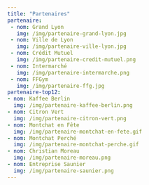 ```yaml
---
title: "Partenaires"
partenaire:
 - nom: Grand Lyon
   img: /img/partenaire-grand-lyon.jpg
 - nom: Ville de Lyon
   img: /img/partenaire-ville-lyon.jpg
 - nom: Crédit Mutuel
   img: /img/partenaire-credit-mutuel.png
 - nom: Intermarché
   img: /img/partenaire-intermarche.png    
 - nom: FFGym
   img: /img/partenaire-ffg.jpg
partenaire-top12:
- nom: Kaffee Berlin
  img: /img/partenaire-kaffee-berlin.png
- nom: Citron Vert
  img: /img/partenaire-citron-vert.png
- nom: Montchat en Fête
  img: /img/partenaire-montchat-en-fete.gif
- nom: Montchat Perché
  img: /img/partenaire-montchat-perche.gif
- nom: Christian Moreau
  img: /img/partenaire-moreau.png
- nom: Entreprise Saunier
  img: /img/partenaire-saunier.png
---
```

